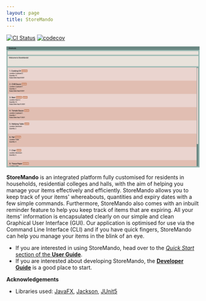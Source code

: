 ```yaml
---
layout: page 
title: StoreMando
---
```


[![CI Status](https://github.com/AY2021S2-CS2103T-W10-2/tp/workflows/Java%20CI/badge.svg)](https://github.com/AY2021S2-CS2103T-W10-2/tp/actions)
[![codecov](https://codecov.io/gh/AY2021S2-CS2103T-W10-2/tp/branch/master/graph/badge.svg)](https://codecov.io/gh/AY2021S2-CS2103T-W10-2/tp)

![Ui](images/Ui.png)

**StoreMando** is an integrated platform fully customised for residents in households, residential colleges and halls, with
the aim of helping you manage your items effectively and efficiently. StoreMando allows you to keep track of your items'
whereabouts, quantities and expiry dates with a few simple commands. Furthermore, StoreMando also comes with an inbuilt
reminder feature to help you keep track of items that are expiring. All your items' information is encapsulated clearly
on our simple and clean Graphical User Interface (GUI). Our application is optimised for use via the Command Line
Interface (CLI) and if you have quick fingers, StoreMando can help you manage your items in the blink of an eye.

* If you are interested in using StoreMando, head over to the [_Quick Start_ section of the **User
  Guide**](https://ay2021s2-cs2103t-w10-2.github.io/tp/UserGuide.html#2-quick-start-).
* If you are interested about developing StoreMando, the [**Developer Guide**](DeveloperGuide.md) is a good place to
  start.

**Acknowledgements**

* Libraries used: [JavaFX](https://openjfx.io/), [Jackson](https://github.com/FasterXML/jackson),
  [JUnit5](https://github.com/junit-team/junit5)
